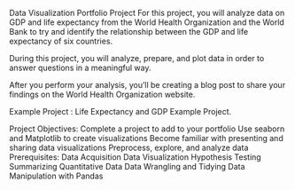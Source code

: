 Data Visualization Portfolio Project
For this project, you will analyze data on GDP and life expectancy from the World Health Organization and the World Bank to try and identify the relationship between the GDP and life expectancy of six countries.

During this project, you will analyze, prepare, and plot data in order to answer questions in a meaningful way.

After you perform your analysis, you’ll be creating a blog post to share your findings on the World Health Organization website.

Example Project : Life Expectancy and GDP Example Project.

Project Objectives:
Complete a project to add to your portfolio
Use seaborn and Matplotlib to create visualizations
Become familiar with presenting and sharing data visualizations
Preprocess, explore, and analyze data
Prerequisites:
Data Acquisition
Data Visualization
Hypothesis Testing
Summarizing Quantitative Data
Data Wrangling and Tidying
Data Manipulation with Pandas
